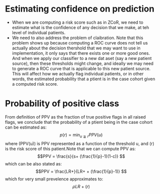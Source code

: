 # Estimating confidence on prediction

+ When we are computing a risk score such as in ZCoR, we need to estimate what is the confidence of any decision that we make, at teh level of individual patients.
+ We need to also address the problem of claibration. Note that this problem shows up because computing a ROC curve does not tell us actually about the decision thershold that we may want to use in implementation, it only says that there exists one or more good ones. And when we apply our classifier to a new dat aset (say a new patient source), then these thresholds might change, and ideally we may need to generate a ROC curve that is applicable to this new patient source. This will affect how we actually flag individual patients, or in other words, the estimated probability that a ptient is in the case cohort given a computed risk score.


# Probability of positive class

From definition of PPV as the fraction of true positive flags in all raised flags, we conclude that the probability of a ptient being in the case cohort can be estimated as:
$$ p(r) = \min_{u\geqq r} PPV(u)   $$
where \(PPV(u)\) is PPV represented as a function of the threshold u, and \(r\) is the risk score of this patient.Note that we can compute PPV as:
$$PPV = \frac{s}{s+ (\frac{1}{p}-1)(1-c)} $$
which can be also stated as:
$$PPV = \frac{LR+}{LR+ + (\frac{1}{p}-1)} $$
which for very small prevelence approximates to:
$$ \rho LR+(r)$$


